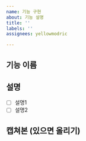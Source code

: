 ```yaml
---
name: 기능 구현
about: 기능 설명
title: ''
labels: ''
assignees: yellowmodric

---
```


## 기능 이름
## 설명
- [ ] 설명1
- [ ] 설명2
## 캡쳐본 (있으면 올리기)
